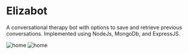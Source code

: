 # Elizabot
A conversational therapy bot with options to save and retrieve previous conversations. Implemented using NodeJs, MongoDb, and ExpressJS.

![home](https://cloud.githubusercontent.com/assets/14133821/23534389/9b7fb62a-ff85-11e6-9500-d8e34feef082.png)
![home](https://cloud.githubusercontent.com/assets/14133821/23534253/a19429de-ff84-11e6-93fe-0e37df7c5cc2.png)
